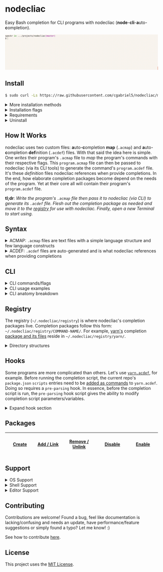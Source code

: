 # nodecliac

Easy Bash completion for CLI programs with nodecliac (**node**-**cli**-**a**uto-**c**ompletion).

<p align="center"><img src="./resources/images/nodecliac-completion.gif?raw=true" alt="nodecliac completion" title="nodecliac completion" width="auto"></p>

<!-- ##### Table of Contents

- [Install](#install-normal)
- [How It Works](#how-it-works)
- [Syntax](#syntax)
- [CLI](#cli)
- [Registry](#registry)
- [Hooks](#hooks)
- [Packages](#packages)
- [Support](#support)
- [Contributing](#contributing)
- [License](#license)
 -->

<a name="install-normal"></a>

## Install

<!-- Using `bash -s`: [https://stackoverflow.com/a/51854728] -->

```sh
$ sudo curl -Ls https://raw.githubusercontent.com/cgabriel5/nodecliac/master/install | bash -s && source ~/.bashrc
```

<!-- [https://stackoverflow.com/questions/17341122/link-and-execute-external-javascript-file-hosted-on-github] -->

<details><summary>More installation methods</summary>

**With** `curl` (_use defaults_):

```sh
$ sudo curl -Ls https://raw.githubusercontent.com/cgabriel5/nodecliac/master/install | bash -s \
  -- --installer= --branch=master --rcfilepath=~/.bashrc && source ~/.bashrc
```

**With** `wget` (_use defaults_):

```sh
$ sudo wget -qO- https://raw.githubusercontent.com/cgabriel5/nodecliac/master/install | bash -s && source ~/.bashrc
```

</details>

<details><summary>Installation flags</summary>

- `--installer`: The installer to use. (default: `yarn` > `npm` > `aconly`)
  - `yarn`: Uses [yarn](https://yarnpkg.com/en/) to install.
  - `npm`: Uses [Node.js](https://nodejs.org/en/)'s [npm](https://www.npmjs.com/get-npm) to install.
  - `aconly`: _Only_ Bash completion (no nodecliac JavaScript CLI tools).
- `--branch`: An _existing_ nodecliac branch name to install. (default: `master`)
- `--rcfilepath`: Path of `bashrc` file to use when installing nodecliac. (default: `~/.bashrc`)

</details>

<details>
  <summary>Requirements</summary>

- Node.js `8+`
  - nodecliac and its CLI tools (`.acmap` to `.acdef` parser, formatter, etc.) are written in JavaScript.
  - **Note**: If _only_ Bash completion is needed (i.e. not developing a completion package &mdash; don't need nodecliac's core CLI tools (parser, formatter, etc.)) then Node.js is _not_ required. Simply install with `aconly` installer.
- Perl `5+`
  - Runs needed Perl Bash completion scripts.
  - Works in tandem with Bash shell scripts.
- Bash `4.3+`
  - Runs Bash completion scripts.
  - Works in tandem with Perl/Nim scripts.
  - `macOS`, by default, comes with with Bash `3.2` so an update is required.
    - [Homebrew](https://brew.sh/) can be used to [update bash](https://akrabat.com/upgrading-to-bash-4-on-macos/).
      </details>

<details><summary>Uninstall</summary>

```sh
$ nodecliac uninstall
```

</details>

<!-- <details><summary>Download <a href="https://stackoverflow.com/a/4568323" target="_blank" rel="nofollow">specific branch</a></summary>

```sh
# yarn
$ yarn global add cgabriel5/nodecliac#BRANCH_NAME && nodecliac setup

# npm (requires sudo)
$ sudo npm i -g cgabriel5/nodecliac#BRANCH_NAME && nodecliac setup

# git
$ git clone -b BRANCH_NAME --single-branch https://github.com/cgabriel5/nodecliac.git
```

</details> -->

<a name="how-it-works"></a>

## How It Works

nodecliac uses two custom files: **a**uto-**c**ompletion **map** (`.acmap`) and **a**uto-**c**ompletion **def**inition (`.acdef`) files. With that said the idea here is simple. One _writes_ their program's `.acmap` file to _map_ the program's commands with their respective flags. This `program.acmap` file can then be passed to nodecliac (via its CLI tools) to generate the command's `program.acdef` file. It's these _definition_ files nodecliac references when provide completions. In the end, how elaborate completion packages become depend on the needs of the program. Yet at their core all will contain their program's `program.acdef` file.

**tl;dr**: _Write the program's `.acmap` file then pass it to nodecliac (via CLI) to generate its `.acdef` file. Flesh out the completion package as needed and move it to the [registry](#registry) for use with nodecliac. Finally, open a new Terminal to start using._

<a name="syntax"></a>

## Syntax

<details>
  <summary>ACMAP: <code>.acmap</code> files are text files with a simple language structure and few language constructs</summary>

#### Comments

- Comments begin with a number-sign (<code>#</code>) and continue to the end of the line.
- Comments _must_ be on their _own_ line.
- Whitespace indentation can precede a comment.
- Multi-line and trailing comments are _not_ supported.

```acmap
# The space after '#' is required.
    # Whitespace can precede comment.
```

#### Settings

- Settings begin with an at-sign (`@`) followed by the setting name.
- Setting values are assigned with `=` followed by the setting value.
- Any amount of whitespace before and after `=` is fine, but keep things tidy.
- Whitespace indentation can precede a setting declaration.
- **Note**: Settings can be declared _anywhere_ within your `.acmap` file.
  - However, it's best if declared at the start of file to quickly spot them.

```acmap
# Comments before settings are allowed.
@compopt   = "default"
@filedir   = ""
@disable   = false
@placehold = true
```

###### Available Settings:

- `@compopt`: The [`comp-option`](https://gerardnico.com/lang/bash/edition/complete#o_comp-option) ([`-o`](https://www.thegeekstuff.com/2013/12/bash-completion-complete/)) value to provide bash-completion's [`complete`](https://www.gnu.org/software/bash/manual/html_node/Programmable-Completion-Builtins.html#Programmable-Completion-Builtins) function.
  - Values: `false` (no value), `true` (default: `false`)
- `@filedir`: The pattern to provide bash-completion's [`_filedir`](https://github.com/gftg85/bash-completion/blob/bb0e3a1777e387e7fd77c3abcaa379744d0d87b3/bash_completion#L549) function.
  - Values: A string value (i.e. `"@(pdf)"`). (default: `""`)
  - `_filedir` resources: [\[1\]](https://unix.stackexchange.com/a/463342), [\[2\]](https://unix.stackexchange.com/a/463336), [\[3\]](https://github.com/scop/bash-completion/blob/master/completions/java), [\[4\]](https://stackoverflow.com/a/23999768), [\[5\]](https://unix.stackexchange.com/a/190004), [\[6\]](https://unix.stackexchange.com/a/198025)
- `@disable`: Disables bash-completion for command.
  - Values: `false`, `true` (default: `false`)
- `@placehold`: Placehold long `.acdef` rows to provide faster file lookups.
  - Values: `false`, `true` (default: `false`)
  - **Note**: Used only when generating `.acdef` files.

#### Variables

- Variables begin with a dollar-sign (`$`) followed by the variable name.
- Variable name _must_ start with an underscore (`_`) or a letter (`a-zA-Z`).
- Variable values are assigned with `=` followed by the variable value.
- A variable's value must be enclosed with quotes.
- Any amount of whitespace before and after `=` is fine, but keep things tidy.
- Whitespace indentation can precede a variable declaration.
- **Note**: Variables can be declared _anywhere_ within your `.acmap`.

```acmap
$scriptpath = "~/path/to/script1.sh"
$scriptpath="~/path/to/script2.sh"
$scriptpath    =   "~/path/to/script3.sh"

# Note: `$scriptpath` gets declared 3 times.
# It's final value is: "~/path/to/script3.sh"
```

#### Variable Interpolation (template-string)

- Variables are intended to be used inside quoted strings.
- Template strings have the following structure:
  - A template string is denoted with starting `${` and closing `}`.
  - Any amount of space between opening/closing syntax is fine, but keep things tidy.
  - The string between the closing/starting syntax is the variable name.

```acmap
# Variables - paths.
$mainscript = "~/.nodecliac/registry/yarn/init.sh"

# Command chains.
yarn.remove = default $("${mainscript} remove")
yarn.run = default $("${mainscript} run")
```

#### Command Chains

- Commands/subcommands should seen as chains which read from left to right.
- They start with the CLI program's name, are followed by any commands/subcommands, and are dot (`.`) delimited.
- If a (sub)command happens to use a dot then simply escape the dot.
  - Non escaped dots will be used as delimiters.
- Whitespace indentation can precede a command chain.

**Example**: Say the CLI program `program` has two commands `install` and `uninstall`. It's `.acmap` file will be:

```acmap
program.install
program.uninstall
```

<details>
  <summary>Command default documentation</summary>

#### Command Chain Default

A command chain's `default` `command-string` (a runable shell string) can be used to dynamically generate auto-completion items. This `command-string` is run when no completion items (commands/flags) are returned. Think of it as a fallback.

For example, say we are implementing an `.acmap` file for the dependency manager [yarn](https://yarnpkg.com/en/) and would like to return the names of installed modules when removing a package (i.e.`$ yarn remove...`). Essentially, we want to extract the `package.json`'s `dependency` and `devDependency` entries and supply them to nodecliac. Using a `command-string` one can run a script/shell command to do just that.

- Start by using the keyword `default` followed by a whitespace character.
- Follow that with the `command-string` like so:
  - A command string is denoted with starting `$(` and closing `)`.
  - The string between the closing/starting syntax is the `command-string`.
  - Example `command-string`: `default $("./path/to/custom/script.sh arg1 arg2")`
  - `yarn.remove` example:

```acmap
yarn.remove = [
  # The default command will run on '$ yarn remove [TAB]'. In this example, the shell script
  # 'script.sh' should contain the logic needed to parse package.json to return the installed
  # (dev)dependency package names.
  default $("~/.nodecliac/registry/yarn/script.sh")
]
```

<details>
  <summary>Command-string escaping</summary>

<hr></hr>

_Keep in mind, if escaping gets to be too much, simply running the code from a file will be the easiest way._

**Example**: Varying levels of escaping.

Take the hypothetical `file.sh` with the following contents:

```sh
for f in ~/.nodecliac/registry/yarn/hooks/*.*; do
  [[ "${f##*/}" =~ ^(pre-parse)\.[a-zA-Z]+$ ]] && echo "$f"
done
```

- **Code Breakdown**
  - The code will loop over the `~/.nodecliac/registry/yarn/hooks` directory.
  - File names matching the pattern (`^(pre-parse).[a-zA-Z]+$`) will print to console.

**Level 1**: If `bash` is one's default shell then running this as a one-liner can be as simple as pasting the following into a Terminal:

```bash
for f in ~/.nodecliac/registry/yarn/hooks/*.*; do [[ "${f##*/}" =~ ^(pre-parse)\.[a-zA-Z]+$ ]] && echo "$f"; done
```

**Level 2**: Now say we want to run the same line of code via `bash -c`. Paste the following into a Terminal.

```bash
bash -c "for f in ~/.nodecliac/registry/yarn/hooks/*.*; do [[ \"\${f##*/}\" =~ ^(pre-parse)\\.[a-zA-Z]+$ ]] && echo \"\$f\"; done;"
```

**Level 3**: How about using `Perl` to run `bash -c` to execute the command?

```bash
perl -e 'print `bash -c "for f in ~/.nodecliac/registry/yarn/hooks/*.*; do [[ \\\"\\\${f##*/}\\\" =~ ^(pre-parse)\\.[a-zA-Z]+\$ ]] && echo \"\\\$f\"; done;"`';
```

**Note**: As seen, the more programs involved the more escaping required due to the string being passed from program to program.

**Example**: Command-string escaping.

Now let's make a `command-string` to print all `.acdef` file names (without extension) in the nodecliac registry:

```bash
$ s="";for f in ~/.nodecliac/registry/*/*.acdef; do s="$s$f\n"; done; echo -e "$s" | LC_ALL=C perl -ne "print \"\$1\n\" while /(?! \/)([^\/]*)\.acdef$/g"
```

Using the following `.acmap` contents the `command-string` would be the following:

- **Note**: Ensure the `|` is properly escaped.
- **Note**: Ensure `\` character(s) get escaped.

```acmap
# The escaped command-string.
$cmdstr = 's="";for f in ~/.nodecliac/registry/*/*.acdef; do s="$s$f\\n"; done; echo -e "$s" \| LC_ALL=C perl -ne "print \"\$1\\n\" while /(?! \\/)([^\\/]*)\\.acdef$/g"'

nodecliac.print = --command=$('${cmdstr}')
```

Will generate the following `.acdef` file:

```acdef
# DON'T EDIT FILE —— GENERATED: Thu Nov 14 2019 21:27:45 GMT-0800 (PST)(1573795665206)

 --
.print --command=|--command=$('s="";for f in ~/.nodecliac/registry/*/*.acdef; do s="$s$f\\n"; done; echo -e "$s" \| LC_ALL=C perl -ne "print \"\$1\\n\" while /(?! \\/)([^\\/]*)\\.acdef$/g"')
```

<hr></hr>

</details>

**Note**: For more information about `command-string`s please take a look at `ACMAP Syntax > Flags > Flag Variations > Flags (dynamic values)`. The section contains complete details for `command-string`s like special character escaping caveats, dynamic/static arguments, and examples with their breakdowns. Please be aware that the section uses the term `command-flag` due it being used for flags but `command-flag` and `command-string` are effectively the same thing — _just a runable shell command string_. The naming (`command-{string|flag}`) is based on its application (i.e. for command-chains or flags).

</details>

#### Flags

To define flags we need to extend the [command chain](#command-chains) syntax.

- Flags are wrapped with `= [` and a closing `]`.
- The `= [` must be on the same line of the command chain.
- The closing `]` must be on its own line and man have any amount of indentation.

Building on the [command chain](#command-chains) section example, say the `install` command has the flags: `destination/d` and `force/f`. ACMAP can be updated to:

```acmap
program.install = [
  --destination
  -d
  --force
  -f
]
program.uninstall
```

<details>
  <summary>Flag variations</summary>

#### Flags (user input)

- If flag requires user input append `=` to the flag.

```acmap
program.command = [
  --flag=
]
```

#### Flags (boolean)

- If flag is a switch (yes/no boolean) then append `?` to the flag.
  - This lets the completion engine know the flag does not require value completion.

```acmap
program.command = [
  --flag?
]
```

#### Flags (multi-flag)

- Sometimes a flag can be supplied multiple times.
- Let the completion engine know this by using the multi-flag indicator `*`.

```acmap
program.command = [
  # Allow user to provide multiple file paths.
  --file=*

  # Hard-coded values.
  --colors=*(red green yellow)
]
```

#### Flags Values (one liner)

- This method should be used when the flag value list can be kept to a single line.
- **Note**: Values must be delimited with spaces.
- **Note**: When a flag has many values a [long form list](#flags-values-long-form) should be used for clarities sake.

```acmap
program.command = [
  # Supply 1, "2", false, 4 as hard-coded values.
  --flag=(1 "2" false 4)

  # If multiple values can be supplied to program use the multi-flag indicator '*'.
  # This will allow --flag to be used multiple times until all values have been used.
  --flag=*(1 "2" false 4)
]
```

<a name="flags-values-long-form"></a>

#### Flags Values (long form)

- Flag long form lists are wrapped with starting `=(` and a closing `)`.
- The `=(` must be on the same line as the flag.
- The closing `)` must be on its own line and man have any amount of indentation.
- A flag value option starts with <code>- </code> (a hyphen + a space) followed by the value.
- Any amount of whitespace indentation can precede the flag value option <code>- </code> sequence.

```acmap
program.command = [
  --flag=(
    - 1
    - "2"
    - false
    - 4
  )

  # Allow flag to be used multiple times.
  --flag=*(
    - 1
    - "2"
    - false
    - 4
  )
]
program.uninstall
```

#### Flags (dynamic values)

Sometimes hard-coded values are not enough so a `command-flag` can be used. A `command-flag` runs a shell command string. By default the returned command's output expects each completion item to be on its own line (newline (`\n`) delimited list). However, if you need to change the delimiter character to a space, hyphen, etc. then simply add the delimiter character to the `command-flag`. The syntax for a `command-flag` is as follows:

- `$("cat ~/colors.text")`: Will run command and split output on newlines to get individual options.
- `$("cat ~/colors.text", " ")`: Will run command and split output on spaces to get individual options.

If the command requires arguments they can be _hard-coded_ or _dynamically_ supplied.

- `$("cat ~/colors.text", "!red", $"cat ~/names.text", "-")`:
  - This will provide the hard-coded `!red` value and run the `cat ~/names.text` flag command argument.
  - Once all dynamic arguments are ran their outputs along with the hard-coded values are passed to the command `cat ~/colors.text` in the order they were provided.
  - So `!red` will be argument `0` and the output of `cat ~/names.text` will be argument `1`.
  - Once `cat ~/colors.text` is run, its output will be split by hyphens.
- **Note**: _dynamic_ flag command arguments must be prefixed with a dollar-sign (`$`) character.

**Escaping**: `$` and `|` are used internally by nodecliac so they have special meaning. Therefore, if used they need escaping. Take the following examples:

- `--flag=$("echo \$0-\$1", $"echo 'john'", "doe", "-")`:
  - The `$`s in the command are escaped.
- `--flag=$("nodecliac registry \| grep -oP \"(?<=─ )([-a-z]*)\"")`:
  - Here the `|` gets escaped as well.
  - **Note**: Inner quotes are also escaped for obvious reasons.

**Example**: Showcases dynamic and hard-coded values.

```acmap
program.command = [
  # '*' denotes the flag is a multi-flag.
  --flag=*
  --flag=(
    - index.js
    - ':task:js'
    - "some-thing"
    # Dynamic values get combined with hard-coded values.
    - $("cat ~/values.text")
  )

  # Same as above.
  --flag=*(
    - index.js
    - ':task:js'
    - "some-thing"
    - $("cat ~/file.text")
  )
]
program.uninstall
```

</details>

## Miscellaneous

#### Blank Lines

Blank lines (empty lines) are allowed and ignored when generating an `.acdef` file.

<!-- #### Duplicate Command Chains/Flags/Settings

Though allowed the parser will warn when duplicate command-chains/flags/settings are detected. -->

#### Indentation

Indentation is allowed except when declaring command-chains and settings.

</details>

<details>
  <summary>ACDEF: <code>.acdef</code> files are auto-generated and is what nodecliac references when providing completions</summary>

#### ACDEF Anatomy

The following example `yarn.acdef` file will be used to explain how to read `.acdef` files.

```acdef
# DON'T EDIT FILE —— GENERATED: Fri Jun 21 2019 19:59:33 GMT-0700 (PDT)(1561172373941)

 --cache-folder|--check-files|--cwd|--disable-pnp
.access --
.add --audit|--dev|--exact|--ignore-workspace-root-check|--optional|--peer|--tilde
.autoclean --force|--init
.bin --
.cache --
.upgrade --caret|--exact|--latest|--pattern|--scope|--tilde
.why --
.workspace --
.workspaces --
.workspaces.info --
.workspaces.run --

.upgrade default $("~/.nodecliac/registry/yarn/scripts/init.sh upgrade")
.why default $("yarn list --depth=0 \| perl -wln -e \"/(?! ─ )([-\/_.@(?)a-zA-Z0-9]*)(?=\@)/ and print $&;\"")
.workspace default $("~/.nodecliac/registry/yarn/scripts/init.sh workspace")
.workspaces.run default $("~/.nodecliac/registry/yarn/scripts/init.sh run")
```

#### ACDEF Header

- The first line is the `.acdef` file's header.
  - Header contains a warning to not modify the file as well as the file's creation information.

```acdef
# DON'T EDIT FILE —— GENERATED: Fri Jun 21 2019 19:59:33 GMT-0700 (PDT)(1561172373941)

...
```

#### Commands/Flags

- The following section contains the command-chains and their respective flags.
- Each line represents a _row_ which starts with the command chain and is followed by single space.
- Whatever comes after the single space are the command's flags.
  - Flags are delimited by pipe (`|`) characters.
- Rows that do not have flags will contain `--` after the single space character.

```acdef
...

 --cache-folder|--check-files|--cwd|--disable-pnp
.access --
.add --audit|--dev|--exact|--ignore-workspace-root-check|--optional|--peer|--tilde
.autoclean --force|--init
.bin --
.cache --
.upgrade --caret|--exact|--latest|--pattern|--scope|--tilde
.why --
.workspace --
.workspaces --
.workspaces.info --
.workspaces.run --

...
```

**Note**: Command chain lines, lines starting with a single space or a dot (`.`) character, have the program's name removed.
For example, the line `.workspaces.run --` can be viewed as `yarn.workspaces.run --`.

#### Command Fallbacks

- The bottom section of an `.acdef` file will contain any command chain fallbacks.

```acdef
...

.upgrade default $("~/.nodecliac/registry/yarn/scripts/init.sh upgrade")
.why default $("yarn list --depth=0 \| perl -wln -e \"/(?! ─ )([-\/_.@(?)a-zA-Z0-9]*)(?=\@)/ and print $&;\"")
.workspace default $("~/.nodecliac/registry/yarn/scripts/init.sh workspace")
.workspaces.run default $("~/.nodecliac/registry/yarn/scripts/init.sh run")
```

#### Placeholders

- Depending how complex an `.acmap` is, sometimes placeholders are needed.
- Placeholder syntax:
  - Begin with `--p#` and are followed by a fixed number of hexadecimal characters.
  - **Example**: `--p#d2eef1`
- **Note**: They are used internally to speed up reading, what would be otherwise large, `.acdef` files.

</details>

<a name="cli"></a>

## CLI

<details>
  <summary>CLI commands/flags</summary>

---

Main commands are `make` and `format`. Followed by helper commands: `setup`, `status`, `uninstall`, `print` and `registry`. The `print` command exists to help showcase `command-string`s. Commands dealing with packages are: `add`, `remove`, `link`, `unlink`, `enable`, and `disable`.

**format**: Format (prettify) `.acmap` file.

- `--source=`: (**required**): Path to `.acmap` file.
- `--strip-comments`: Remove comments when formatting.
- `--indent="(s|t):Number"`: Formatting indentation string:
  - `s` for spaces or `t` for tabs followed by amount-per-indentation level.
    - `t:1`: Use 1 tab per indentation level (_default_).
    - `s:2`: Use 2 spaces per indentation level.
- `--print`: Log output to console.

<details><summary>Test/debugging flags</summary>

- `--trace`: Trace parsers (_for debugging_).
- `--test`: Log output without file headers (_for tests_).

</details>

**make**: Generates `.acdef` file from provided `.acmap` file.

- `--source=`: (**required**): Path to `.acmap` file.
- `--print`: Log output to console.

<details><summary>Test/debugging flags</summary>

- `--trace`: Trace parsers (_for debugging_).
- `--test`: Log output without file headers (_for tests_).

</details>

---

**setup**: Setups nodecliac.

- `--force`: (**required** _if nodecliac is already setup)_: Old setup is backed up and nodecliac is setup as new.
- `--rcfilepath`: By default `~/.bashrc` is used. If another rc file should be used provide its path.
  - **Note**: This gets appended to rc file:
    - `ncliac=~/.nodecliac/src/main/init.sh;if [ -f "$ncliac" ];then source "$ncliac";fi;`

**status**: Returns status of nodecliac (enabled or disabled).

- `--enable`: Enables nodecliac.
- `--disable`: Disables nodecliac.

**uninstall**: Uninstalls nodecliac.

- `--rcfilepath`: Path of rc file used in setup to remove changes from.

---

**print**: Print acmap/def file contents for files in registry.

- `--command=`: Name of command (list dynamically generated from available packages in registry).

**registry**: Lists packages in registry.

- _No arguments_

---

**add**: Adds package to registry.

- _No arguments_
- Must be run in package root.

**remove**: Removes package(s) from registry.

- Takes n-amount of package names as arguments.
- `--all`: Removes all packages in registry.

**link**: Creates soft symbolic link of package in registry.

- _No arguments_
- Must be run in package root.
- Use when developing completion package.

**unlink**: Alias to `remove` command.

- See `remove` command.

**enable**: Enables completions for package(s).

- Takes n-amount of package names as arguments.
- `--all`: Enables all packages in registry.

**disable**: Disables completions for package(s).

- Takes n-amount of package names as arguments.
- `--all`: Disables all packages in registry.

---

</details>

<details><summary>CLI usage examples</summary>

#### Generate program.acdef

```sh
$ nodecliac make --source path/to/program.acmap
```

#### Prettify ACMAP file

```sh
# Prettify using 2 spaces per indentation level and print output.
$ nodecliac format --source path/to/program.acmap --print --indent "s:2"
```

</details>

<details><summary>CLI anatomy breakdown</summary>

#### CLI Anatomy (breakdown)

nodecliac assumes following CLI program [design](http://programmingpractices.blogspot.com/2008/04/anatomy-of-command-line.html) pathway:

- `program-name` → [`subcommands`](https://github.com/mosop/cli/wiki/Defining-Subcommands) → `short-flags`/`long-flags` → `positional-parameters`

```
$ program [subcommand ...] [-a | -b] [--a-opt <Number> | --b-opt <String>] [file ...]
  ^^^^^^^  ^^^^^^^^^^^^^^   ^^^^^^^   ^^^^^^^^^^^^^^^^^^^^^^^^^^^^^^^^^^^   ^^^^^^^^
     |            \             \                      |                   /
  CLI program's   Program        Program          Program long     Program's (flag-less)
  command.        subcommands.   short flags.     flags.           positional parameters.
```

</details>

<a name="registry"></a>

## Registry

The registry (`~/.nodecliac/registry`) is where nodecliac's completion packages live. Completion packages follow this form: `~/.nodecliac/registry/COMMAND-NAME/`. For example, [yarn's](https://yarnpkg.com/en/) completion [package and its files](/resources/packages/yarn) reside in `~/.nodecliac/registry/yarn/`.

<details><summary>Directory structures</summary>

- Required base completion package directory structure:

```
~/.nodecliac/
└── registry/
    └── COMMAND-NAME/
        ├── COMMAND-NAME.acdef
        ├── .COMMAND-NAME.config.acdef
        ├── hooks/
        └── placeholders/
```

- Yarn completion package directory structure:

```
~/.nodecliac/
└── registry/
    └── yarn/
        ├── yarn.acdef
        ├── .yarn.config.acdef
        ├── hooks/
        └── placeholders/
```

**Note**: The manner in which files are structured within `~/.nodecliac/registry/COMMAND-NAME/` is up to you. The base directory structure _must_ be adhered to, however.

</details>

<a name="hooks"></a>

## Hooks

Some programs are more complicated than others. Let's use [`yarn.acdef`](/resources/packages/yarn/yarn.acdef), for example. Before running the completion script, the current repo's `package.json` `scripts` entries need to be [added as commands](https://yarnpkg.com/en/docs/cli/run#toc-yarn-run) to `yarn.acdef`. Doing so requires a `pre-parsing` hook. In essence, before the completion script is run, the `pre-parsing` hook script gives the ability to modify completion script parameters/variables.

<details><summary>Expand hook section</summary>

#### Available hook scripts

- `hooks/pre-parse.sh`
  - Purpose: `pre-parse.sh` is _meant_ to modify `acdef` and `cline` variables before running [completion script](/src/scripts/ac).
  - **Note**: However, since the hook script is `sourced` into [`connector.sh`](/src/scripts/main/connector.sh) it has _access_ to other [`connector.sh`](/src/scripts/main/connector.sh) variables.
  - Hook script should be seen as [glue code](https://en.wikipedia.org/wiki/Scripting_language#Glue_languages) intended to run actual logic.
    - For example, take yarn's [`pre-parse.sh`](/resources/packages/yarn/hooks/pre-parse.sh) script. The [script](/resources/packages/yarn/hooks/pre-parse.sh) actually runs a Perl script ([`pre-parse.pl`](/resources/packages/yarn/hooks/pre-parse.pl)) which returns the repo's `package.json` `scripts` as well as modified CLI input.
    - The point here is to use the language _needed for the job_. Bash simply _glues_ it together.

**Note**: Using a hook script might sound involved/off-putting but it's not. A hook script is _just a regular executable shell script_. The script simply has special meaning in the sense that it is used to **hook** into nodecliac to change some variables used for later Bash completion processing.

#### Making Hook Script

First create the command's resource `hooks/` directory: `~/.nodecliac/registry/COMMAND-NAME/hooks`. All hook scripts reside in the `COMMAND-NAME/hooks` sub directory. For example, yarn's `pre-parse` script is located at `~/.nodecliac/registry/yarn/hooks/pre-parse.sh`.

#### Using Hook Script

This section will continue to use yarn's [`pre-parse.sh`](/resources/packages/yarn/hooks/pre-parse.sh) script as an example.

- [`pre-parse.sh`](/resources/packages/yarn/hooks/pre-parse.sh) runs a Perl script ([`pre-parse.pl`](/resources/packages/yarn/hooks/pre-parse.pl)) which returns the repo's `package.json` `scripts` as well as modified CLI input.
- [`pre-parse.sh`](/resources/packages/yarn/hooks/pre-parse.sh) then modifies the `acdef` and the CLI input.
- Since the pre-parse script is sourced into [`connector.sh`](/src/scripts/main/connector.sh) nothing is echoed to script.
- Instead, the `acdef` and `cline` variables are reset/overwritten.
- These new values are then used by nodecliac to provide Bash completions.

**Note**: Perl is used here for quick text processing as doing it in Bash is slow and cumbersome. _However_, use what you _want/need_ to get the job done. Hook scripts just _need_ to be executable scripts stored in `~/.nodecliac/registry/COMMAND-NAME/hooks/`.

**Note**: As a reminder, the provided `.acmap` file gets parsed to generate an `.acdef` file. The created `.acdef` file is what nodecliac actually reads **a**uto-**c**ompletion **def**initions from. Therefore, modifying `.acdef` contents requires knowing `.acdef` syntax.

#### Ignoring Options

Letting the completion engine know an option should be ignored (not used) is simple. Just prefix the option with an exclamation-mark (`!`). This is meant to be used when an option has already been used and therefore doesn't need to be shown again.

#### Environment Variables

Hook scripts are provided environment variables.

- Following environment variables are provided by `bash` but exposed by nodecliac.

  - `NODECLIAC_COMP_LINE`: Original (unmodified) CLI input.
  - `NODECLIAC_COMP_POINT`: Caret index when `[TAB]` key was pressed.

- Following environment variables are custom and exposed by nodecliac.
  - `NODECLIAC_MAIN_COMMAND`: The command auto completion is being performed for.
  - `NODECLIAC_COMMAND_CHAIN`: The parsed command chain.
  - `NODECLIAC_LAST`: The last parsed word item.
    - **Note**: Last word item could be a _partial_ word item.
      - This happens when the `[TAB]` key gets pressed _within_ a word item. For example, take the following input: `$ program command`. If the `[TAB]` key was pressed like so: `$ program comm[TAB]and`, the last word item is `comm`. Thus a _partial_ word with a remainder string of `and`. Resulting in finding completions for `comm`.
  - `NODECLIAC_PREV`: The word item preceding the last word item.
  - `NODECLIAC_INPUT`: CLI input from start to caret (`[TAB]` key press) index.
  - `NODECLIAC_INPUT_ORIGINAL`: Original unmodified CLI input.
  - `NODECLIAC_INPUT_REMAINDER`: CLI input from start to caret index.
  - `NODECLIAC_LAST_CHAR`: Character before caret.
  - `NODECLIAC_NEXT_CHAR`: Character after caret.
    - **Note**: If char is _not_ `''` (empty) then the last word item (`NODECLIAC_LAST`) is a _partial_ word.
  - `NODECLIAC_COMP_LINE_LENGTH`: Original CLI input's length.
  - `NODECLIAC_INPUT_LINE_LENGTH`: CLI input length from string beginning to caret position.
  - `NODECLIAC_ARG_COUNT`: Amount of arguments parsed in `NODECLIAC_INPUT` string.
  - `NODECLIAC_ARG_N`: Parsed arguments can be individually accessed with this variable.
    - Arguments are _zero-index_ based.
      - First argument is `NODECLIAC_ARG_0`.
        - Will _always_ be the program command.
    - Because input is variable all other arguments can be retrieved with a loop.
      - Use `NODECLIAC_ARG_COUNT` as max loop iteration.
    - **Example**: If the following was the CLI input: `$ yarn remove chalk prettier`
      - Arguments would be:
        - `NODECLIAC_ARG_0`: `yarn`
        - `NODECLIAC_ARG_1`: `remove`
        - `NODECLIAC_ARG_2`: `chalk`
        - `NODECLIAC_ARG_3`: `prettier`
  - `NODECLIAC_USED_DEFAULT_POSITIONAL_ARGS`: Collected positional arguments after validating the command-chain.

</details>

<a name="packages"></a>

## Packages

<!-- Table formatting hack: [https://stackoverflow.com/a/51701842] -->

| <img width=220/> <br /> [Create](/docs/packages/creating.md) <img width=220/> | <img width=220/> <br /> [Add / Link](/docs/packages/adding.md) <img width=220/> | <img width=220/> <br /> [Remove / Unlink](/docs/packages/removing.md) <img width=220/> | <img width=220/> <br /> [Disable](/docs/packages/disabling.md) <img width=220/> | <img width=220/> <br /> [Enable](/docs/packages/enabling.md) <img width=220/> |
| ----------------------------------------------------------------------------- | ------------------------------------------------------------------------------- | -------------------------------------------------------------------------------------- | ------------------------------------------------------------------------------- | ----------------------------------------------------------------------------- |


<a name="support"></a>

## Support

<details><summary>OS Support</summary>

<!-- #### OS Support -->

- Made using Node.js `v8.16.0` on a Linux machine running `Ubuntu 16.04.5 LTS`.
- Tested and working on:
  - `macOS Mojave (v10.14.4)`.
  - `Windows 10 - Untested`.

</details>

<details><summary>Shell Support</summary>

<!-- #### Shell Support -->

- nodecliac only works with Bash.
- Support for other shells (Zsh, Fish, etc.) may be added with increased usage.

</details>

<details><summary>Editor Support</summary>

<!-- #### Editor Support (Syntax Highlighting) -->

- `.acmap`/`.acdef` [grammar packages](/resources/editors) available for [Sublime Text 3](https://www.sublimetext.com/3), [VSCode](https://code.visualstudio.com/), and [Atom](https://atom.io/) text editors.
- **Note**: `README.md` files are found next to each package explaining how to install it.
- Packages are stored under [`resources/editors`](/resources/editors).

</details>

<a name="contributing"></a>

## Contributing

Contributions are welcome! Found a bug, feel like documentation is lacking/confusing and needs an update, have performance/feature suggestions or simply found a typo? Let me know! :)

See how to contribute [here](/CONTRIBUTING.md).

<a name="license"></a>

## License

This project uses the [MIT License](/LICENSE.txt).
